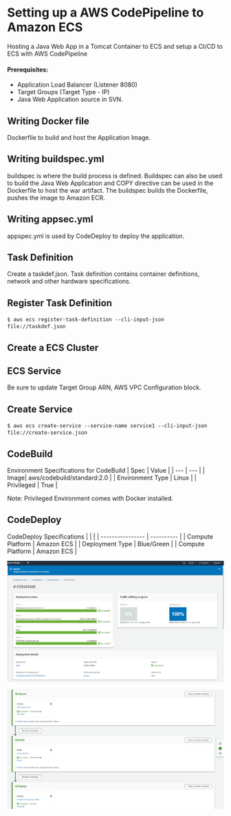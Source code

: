 # Setting up a AWS CodePipeline to Amazon ECS


Hosting a Java Web App in a Tomcat Container to ECS and setup a CI/CD to ECS with AWS CodePipeline

#### Prerequisites:
- Application Load Balancer (Listener 8080)
- Target Groups (Target Type - IP)
- Java Web Application source in SVN. 

## Writing Docker file

Dockerfile to build and host the Application Image.

## Writing buildspec.yml

buildspec is where the build process is defined. Buildspec can also be used to build the Java Web Application and COPY directive can be used in the Dockerfile to host the war artifact.
The buildspec builds the Dockerfile, pushes the image to Amazon ECR.

## Writing appsec.yml

appspec.yml is used by CodeDeploy to deploy the application.

## Task Definition

Create a taskdef.json. Task definition contains container definitions, network and other hardware specifications.


## Register Task Definition

    $ aws ecs register-task-definition --cli-input-json file://taskdef.json

## Create a ECS Cluster

## ECS Service

Be sure to update Target Group ARN, AWS VPC Configuration block.

## Create Service

    $ aws ecs create-service --service-name service1 --cli-input-json file://create-service.json

## CodeBuild

Environment Specifications for CodeBuild
| Spec | Value  |
| --- | --- |
| Image| aws/codebuild/standard:2.0 |
| Environment Type | Linux |
| Privileged | True |

Note: Privileged Environment comes with Docker installed.

## CodeDeploy

CodeDeploy Specifications
|                  |            |
| ---------------- | ---------- |
| Compute Platform | Amazon ECS |
| Deployment Type  | Blue/Green |
| Compute Platform | Amazon ECS |


![CodeDeploy Success](https://raw.githubusercontent.com/dannybritto96/ECSCodePipeline-JavaWebApp/master/CodeDeploy.PNG)

![Pipeline Success](https://raw.githubusercontent.com/dannybritto96/ECSCodePipeline-JavaWebApp/master/Pipeline.PNG)
